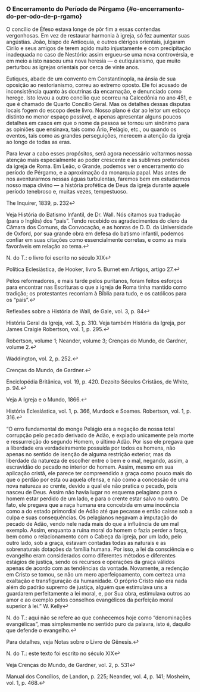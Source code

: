 ### O Encerramento do Período de Pérgamo {#o-encerramento-do-per-odo-de-p-rgamo}

O concílio de Éfeso estava longe de pôr fim a essas contendas vergonhosas. Em vez de restaurar harmonia à igreja, só fez aumentar suas angústias. João, bispo de Antioquia, e outros clérigos orientais, julgaram Cirilo e seus amigos de terem agido muito injustamente e com precipitação inadequada no caso de Nestório: assim ergueu-se uma nova controvérsia, e em meio a isto nasceu uma nova heresia — o eutiquianismo, que muito perturbou as igrejas orientais por cerca de vinte anos.

Eutiques, abade de um convento em Constantinopla, na ânsia de sua oposição ao nestorianismo, correu ao extremo oposto. Ele foi acusado de inconsistência quanto às doutrinas da encarnação, e denunciado como herege. Isto levou a outro concílio que ocorreu na Calcedônia no ano 451, e que é chamado de Quarto Concílio Geral. Mas os detalhes dessas disputas locais fogem do escopo deste livro. Nosso plano é dar ao leitor um esboço distinto no menor espaço possível, e apenas apresentar alguns poucos detalhes em casos em que o nome da pessoa se tornou um sinônimo para as opiniões que ensinava, tais como Ário, Pelágio, etc., ou quando os eventos, tais como as grandes perseguições, merecem a atenção da igreja ao longo de todas as eras.

Para levar a cabo esses propósitos, será agora necessário voltarmos nossa atenção mais especialmente ao poder crescente e às sublimes pretensões da igreja de Roma. Em Leão, o Grande, podemos ver o encerramento do período de Pérgamo, e a aproximação da monarquia papal. Mas antes de nos aventurarmos nessas águas turbulentas, faremos bem em estudarmos nosso mapa divino — a história profética de Deus da igreja durante aquele período tenebroso e, muitas vezes, tempestuoso.

The Inquirer, 1839, p. 232↩

Veja História do Batismo Infantil, de Dr. Wall. Nós citamos sua tradução (para o Inglês) dos “pais”. Tendo recebido os agradecimentos do clero da Câmara dos Comuns, da Convocação, e as honras de D. D. da Universidade de Oxford, por sua grande obra em defesa do batismo infantil, podemos confiar em suas citações como essencialmente corretas, e como as mais favoráveis em relação ao tema.↩

N. do T.: o livro foi escrito no século XIX↩

Política Eclesiástica, de Hooker, livro 5\. Burnet em Artigos, artigo 27.↩

Pelos reformadores, e mais tarde pelos puritanos, foram feitos esforços para encontrar nas Escrituras o que a igreja de Roma tinha mantido como tradição; os protestantes recorriam à Bíblia para tudo, e os católicos para os “pais”.↩

Reflexões sobre a História de Wall, de Gale, vol. 3, p. 84↩

História Geral da Igreja, vol. 3, p. 310\. Veja também História da Igreja, por James Craigie Robertson, vol. 1, p. 295.↩

Robertson, volume 1; Neander, volume 3; Crenças do Mundo, de Gardner, volume 2.↩

Waddington, vol. 2, p. 252.↩

Crenças do Mundo, de Gardner.↩

Enciclopédia Britânica, vol. 19, p. 420\. Dezoito Séculos Cristãos, de White, p. 94.↩

Veja A Igreja e o Mundo, 1866.↩

História Eclesiástica, vol. 1, p. 366, Murdock e Soames. Robertson, vol. 1, p. 316.↩

“O erro fundamental do monge Pelágio era a negação de nossa total corrupção pelo pecado derivado de Adão, e expiado unicamente pela morte e ressurreição do segundo Homem, o último Adão. Por isso ele pregava que a liberdade era verdadeiramente possuída por todos os homens, não apenas no sentido de isenção de alguma restrição exterior, mas da liberdade da natureza de escolher entre o bem e o mal, negando, assim, a escravidão do pecado no interior do homem. Assim, mesmo em sua aplicação cristã, ele parece ter compreendido a graça como pouco mais do que o perdão por esta ou aquela ofensa, e não como a concessão de uma nova natureza ao crente, devido a qual ele não pratica o pecado, pois nasceu de Deus. Assim não havia lugar no esquema pelagiano para o homem estar perdido de um lado, e para o crente estar salvo no outro. De fato, ele pregava que a raça humana era concebida em uma inocência como a do estado primordial de Adão até que pecasse e então caísse sob a culpa e suas consequências. Os pelagianos negavam a imputação do pecado de Adão, vendo nele nada mais do que a influência de um mal exemplo. Assim, enquanto a ruína moral do homem o fazia perder a força, bem como o relacionamento com o Cabeça da igreja, por um lado, pelo outro lado, sob a graça, estavam contadas todas as naturais e as sobrenaturais dotações da família humana. Por isso, a lei da consciência e o evangelho eram considerados como diferentes métodos e diferentes estágios de justiça, sendo os recursos e operações da graça válidos apenas de acordo com as tendências da vontade. Novamente, a redenção em Cristo se tomou, se não um mero aperfeiçoamento, com certeza uma exaltação e transfiguração da humanidade. O próprio Cristo não era nada além do padrão supremo de justiça, alguém que estimulava uns a guardarem perfeitamente a lei moral, e, por Sua obra, estimulava outros ao amor e ao exemplo pelos conselhos evangélicos da perfeição moral superior à lei.” W. Kelly↩

N. do T.: aqui não se refere ao que conhecemos hoje como “denominações evangélicas”, mas simplesmente no sentido puro da palavra, isto é, daquilo que defende o evangelho.↩

Para detalhes, veja Notas sobre o Livro de Gênesis.↩

N. do T.: este texto foi escrito no século XIX↩

Veja Crenças do Mundo, de Gardner, vol. 2, p. 531↩

Manual dos Concílios, de Landon, p. 225; Neander, vol. 4, p. 141; Mosheim, vol. 1, p. 468.↩